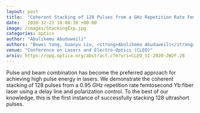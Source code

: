 ```yaml
---
layout: post
title:  "Coherent Stacking of 128 Pulses from a GHz Repetition Rate Femtosecond Yb:Fiber Laser"
date:   2020-12-21 18:08:39 +00:00
image: /images/StackingExp.jpg
categories: optics
author: "Abulikemu Abuduweili"
authors: "Bowei Yang, Guanyu Liu, <strong>Abulikemu Abuduweili</strong>,  Yan Wang, Aimin Wang, and Zhigang Zhang"
venue: "Conference on Lasers and Electro-Optics (CLEO)"
arxiv: https://opg.optica.org/abstract.cfm?uri=CLEO_SI-2020-JW2F.28
---
```


Pulse and beam combination has become the preferred approach for achieving high pulse energy in lasers. 
We demonstrate the coherent stacking of 128 pulses from a 0.95 GHz repetition rate femtosecond Yb:fiber laser using a delay line 
and polarization control. To the best of our knowledge, this is the first instance of successfully stacking 128 ultrashort pulses.